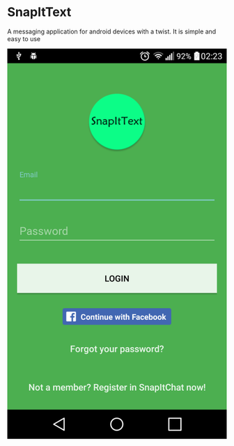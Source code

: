 # SnapItText
A messaging application for android devices with a twist. It is simple and easy to use

![Alt text](sample_images/login_view.png?raw=true "Optional Title")
